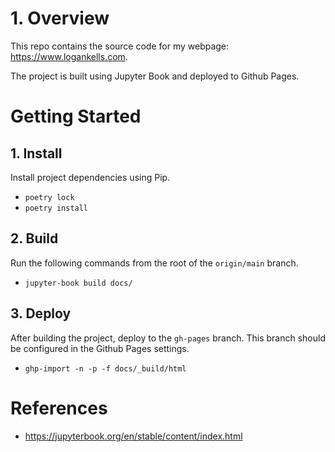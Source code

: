 # 1. Overview

This repo contains the source code for my webpage: https://www.logankells.com.

The project is built using Jupyter Book and deployed to Github Pages.

# Getting Started

## 1. Install

Install project dependencies using Pip.

- `poetry lock`
- `poetry install`

## 2. Build

Run the following commands from the root of the `origin/main` branch.

- `jupyter-book build docs/`

## 3. Deploy

After building the project, deploy to the `gh-pages` branch. This branch should be configured in the 
Github Pages settings.

- `ghp-import -n -p -f docs/_build/html`

# References

- https://jupyterbook.org/en/stable/content/index.html
